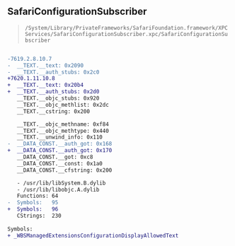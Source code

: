 ## SafariConfigurationSubscriber

> `/System/Library/PrivateFrameworks/SafariFoundation.framework/XPCServices/SafariConfigurationSubscriber.xpc/SafariConfigurationSubscriber`

```diff

-7619.2.8.10.7
-  __TEXT.__text: 0x2090
-  __TEXT.__auth_stubs: 0x2c0
+7620.1.11.10.8
+  __TEXT.__text: 0x20b4
+  __TEXT.__auth_stubs: 0x2d0
   __TEXT.__objc_stubs: 0x920
   __TEXT.__objc_methlist: 0x2dc
   __TEXT.__cstring: 0x200

   __TEXT.__objc_methname: 0xf84
   __TEXT.__objc_methtype: 0x440
   __TEXT.__unwind_info: 0x110
-  __DATA_CONST.__auth_got: 0x168
+  __DATA_CONST.__auth_got: 0x170
   __DATA_CONST.__got: 0xc8
   __DATA_CONST.__const: 0x1a0
   __DATA_CONST.__cfstring: 0x200

   - /usr/lib/libSystem.B.dylib
   - /usr/lib/libobjc.A.dylib
   Functions: 64
-  Symbols:   95
+  Symbols:   96
   CStrings:  230
 
Symbols:
+ _WBSManagedExtensionsConfigurationDisplayAllowedText

```

